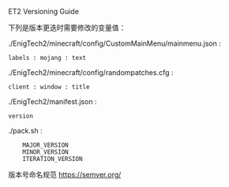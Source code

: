 ET2 Versioning Guide

下列是版本更迭时需要修改的变量值：

./EnigTech2/minecraft/config/CustomMainMenu/mainmenu.json : 

```
labels : mojang : text
```

./EnigTech2/minecraft/config/randompatches.cfg : 

```
client : window : title
```

./EnigTech2/manifest.json : 

```
version
```

./pack.sh :

```
    MAJOR_VERSION
    MINOR_VERSION
    ITERATION_VERSION
```

版本号命名规范 https://semver.org/
